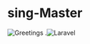 # sing-Master
![Greetings](https://github.com/DevCleverton/sing-Master/workflows/Greetings/badge.svg) .![Laravel](https://github.com/DevCleverton/sing-Master/workflows/Laravel/badge.svg)  
